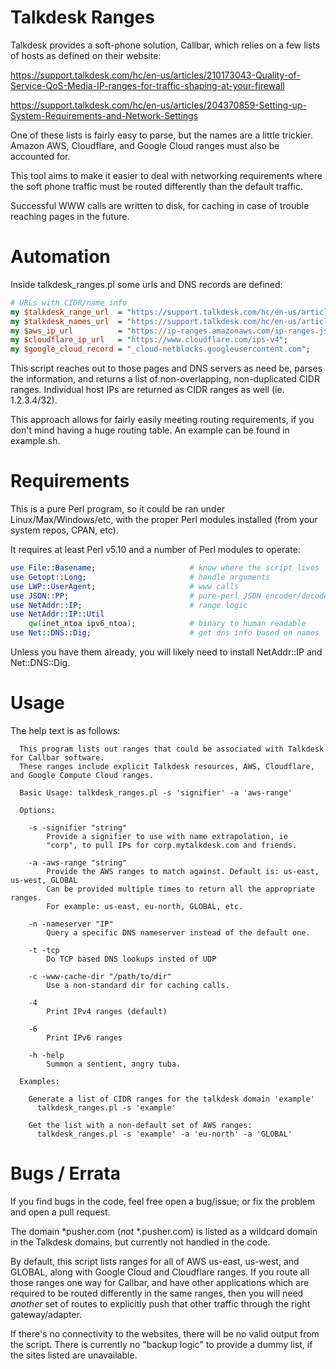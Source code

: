 # Talkdesk Ranges

Talkdesk provides a soft-phone solution, Callbar, which relies on a few lists of hosts as defined on their website:

https://support.talkdesk.com/hc/en-us/articles/210173043-Quality-of-Service-QoS-Media-IP-ranges-for-traffic-shaping-at-your-firewall

https://support.talkdesk.com/hc/en-us/articles/204370859-Setting-up-System-Requirements-and-Network-Settings

One of these lists is fairly easy to parse, but the names are a little trickier. Amazon AWS, Cloudflare, and Google Cloud ranges must also be accounted for.

This tool aims to make it easier to deal with networking requirements where the soft phone traffic must be routed differently than the default traffic.

Successful WWW calls are written to disk, for caching in case of trouble reaching pages in the future.

# Automation

Inside talkdesk_ranges.pl some urls and DNS records are defined:

```perl
# URLs with CIDR/name info
my $talkdesk_range_url  = "https://support.talkdesk.com/hc/en-us/articles/210173043-Quality-of-Service-QoS-Media-IP-ranges-for-traffic-shaping-at-your-firewall";
my $talkdesk_names_url  = "https://support.talkdesk.com/hc/en-us/articles/204370859-Setting-up-System-Requirements-and-Network-Settings";
my $aws_ip_url          = "https://ip-ranges.amazonaws.com/ip-ranges.json";
my $cloudflare_ip_url   = "https://www.cloudflare.com/ips-v4";
my $google_cloud_record = "_cloud-netblocks.googleusercontent.com";
```

This script reaches out to those pages and DNS servers as need be, parses the information, and returns a list of non-overlapping, non-duplicated CIDR ranges. Individual host IPs are returned as CIDR ranges as well (ie. 1.2.3.4/32).

This approach allows for fairly easily meeting routing requirements, if you don't mind having a huge routing table. An example can be found in example.sh.

# Requirements

This is a pure Perl program, so it could be ran under Linux/Max/Windows/etc, with the proper Perl modules installed (from your system repos, CPAN, etc).

It requires at least Perl v5.10 and a number of Perl modules to operate:

```perl
use File::Basename;                     # know where the script lives
use Getopt::Long;                       # handle arguments
use LWP::UserAgent;                     # www calls
use JSON::PP;                           # pure-perl JSON encoder/decoder
use NetAddr::IP;                        # range logic
use NetAddr::IP::Util
    qw(inet_ntoa ipv6_ntoa);            # binary to human readable
use Net::DNS::Dig;                      # get dns info based on names
```

Unless you have them already, you will likely need to install NetAddr::IP and Net::DNS::Dig.

# Usage

The help text is as follows:

```
  This program lists out ranges that could be associated with Talkdesk for Callbar software.
  These ranges include explicit Talkdesk resources, AWS, Cloudflare, and Google Compute Cloud ranges.

  Basic Usage: talkdesk_ranges.pl -s 'signifier' -a 'aws-range'

  Options:

    -s -signifier "string"
        Provide a signifier to use with name extrapolation, ie
        "corp", to pull IPs for corp.mytalkdesk.com and friends.

    -a -aws-range "string"
        Provide the AWS ranges to match against. Default is: us-east, us-west, GLOBAL
        Can be provided multiple times to return all the appropriate ranges.
        For example: us-east, eu-north, GLOBAL, etc.

    -n -nameserver "IP"
        Query a specific DNS nameserver instead of the default one.

    -t -tcp
        Do TCP based DNS lookups insted of UDP

    -c -www-cache-dir "/path/to/dir"
        Use a non-standard dir for caching calls.

    -4 
        Print IPv4 ranges (default)

    -6
        Print IPv6 ranges

    -h -help
        Summon a sentient, angry tuba.

  Examples:

    Generate a list of CIDR ranges for the talkdesk domain 'example'
      talkdesk_ranges.pl -s 'example'

    Get the list with a non-default set of AWS ranges:
      talkdesk_ranges.pl -s 'example' -a 'eu-north' -a 'GLOBAL'
```

# Bugs / Errata

If you find bugs in the code, feel free open a bug/issue; or fix the problem and open a pull request.

The domain \*pusher.com (*not* \*.pusher.com) is listed as a wildcard domain in the Talkdesk domains, but currently not handled in the code.

By default, this script lists ranges for all of AWS us-east, us-west, and GLOBAL, along with Google Cloud and Cloudflare ranges. If you route all those ranges one way for Callbar, and have other applications which are required to be routed differently in the same ranges, then you will need *another* set of routes to explicitly push that other traffic through the right gateway/adapter.

If there's no connectivity to the websites, there will be no valid output from the script. There is currently no "backup logic" to provide a dummy list, if the sites listed are unavailable.
